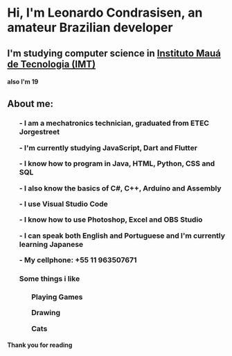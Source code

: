 <h1>Hi, I'm Leonardo Condrasisen, an amateur Brazilian developer</h1>
<h2> I'm studying computer science in <a href="https://maua.br/">Instituto Mauá de Tecnologia (IMT)</a></a></h2>
<h4> also I'm 19</h4>


<h2>About me:</h2>
<h3><ul>
<P>- I am a mechatronics technician, graduated from ETEC Jorgestreet</P>
<P>- I'm currently studying JavaScript, Dart and Flutter</P>
<p>- I know how to program in Java, HTML, Python, CSS and SQL</p>
<p>- I also know the basics of C#, C++, Arduino and Assembly</p>
<p>- I use Visual Studio Code</p>
<p>- I know how to use Photoshop, Excel and OBS Studio </p>
<p>- I can speak both English and Portuguese and I'm currently learning Japanese</p>
<p>- My cellphone: +55 11 963507671</p>
<h4>Some things i like</h4>
<ol>
<p>Playing Games</p>
<p>Drawing</p>
<p>Cats</p>
</ol>
</ul></h3>

<h4> Thank you for reading</h4>
